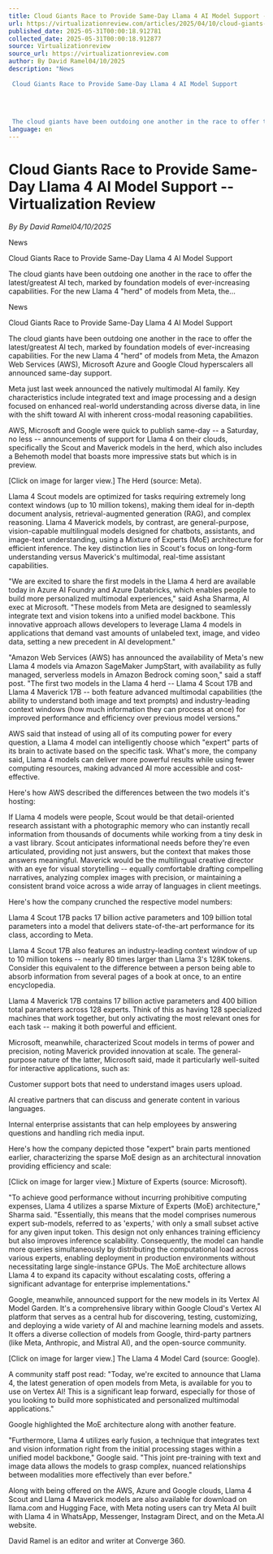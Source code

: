 ```yaml
---
title: Cloud Giants Race to Provide Same-Day Llama 4 AI Model Support -- Virtualization Review
url: https://virtualizationreview.com/articles/2025/04/10/cloud-giants-race-to-provide-same-day-llama-4-ai-model-support.aspx
published_date: 2025-05-31T00:00:18.912781
collected_date: 2025-05-31T00:00:18.912877
source: Virtualizationreview
source_url: https://virtualizationreview.com
author: By David Ramel04/10/2025
description: "News 
 
 Cloud Giants Race to Provide Same-Day Llama 4 AI Model Support 
 
 
 
 
 The cloud giants have been outdoing one another in the race to offer the latest/greatest AI tech, marked by foundation models of ever-increasing capabilities. For the new Llama 4 \"herd\" of models from Meta, the..."
language: en
---
```


# Cloud Giants Race to Provide Same-Day Llama 4 AI Model Support -- Virtualization Review

*By By David Ramel04/10/2025*

News 
 
 Cloud Giants Race to Provide Same-Day Llama 4 AI Model Support 
 
 
 
 
 The cloud giants have been outdoing one another in the race to offer the latest/greatest AI tech, marked by foundation models of ever-increasing capabilities. For the new Llama 4 "herd" of models from Meta, the...

News 
 
 Cloud Giants Race to Provide Same-Day Llama 4 AI Model Support

The cloud giants have been outdoing one another in the race to offer the latest/greatest AI tech, marked by foundation models of ever-increasing capabilities. For the new Llama 4 "herd" of models from Meta, the Amazon Web Services (AWS), Microsoft Azure and Google Cloud hyperscalers all announced same-day support.

Meta just last week announced the natively multimodal AI family. Key characteristics include integrated text and image processing and a design focused on enhanced real-world understanding across diverse data, in line with the shift toward AI with inherent cross-modal reasoning capabilities.

AWS, Microsoft and Google were quick to publish same-day -- a Saturday, no less -- announcements of support for Llama 4 on their clouds, specifically the Scout and Maverick models in the herd, which also includes a Behemoth model that boasts more impressive stats but which is in preview.

[Click on image for larger view.] The Herd (source: Meta).

Llama 4 Scout models are optimized for tasks requiring extremely long context windows (up to 10 million tokens), making them ideal for in-depth document analysis, retrieval-augmented generation (RAG), and complex reasoning. Llama 4 Maverick models, by contrast, are general-purpose, vision-capable multilingual models designed for chatbots, assistants, and image-text understanding, using a Mixture of Experts (MoE) architecture for efficient inference. The key distinction lies in Scout's focus on long-form understanding versus Maverick's multimodal, real-time assistant capabilities.

"We are excited to share the first models in the Llama 4 herd are available today in Azure AI Foundry and Azure Databricks, which enables people to build more personalized multimodal experiences," said Asha Sharma, AI exec at Microsoft. "These models from Meta are designed to seamlessly integrate text and vision tokens into a unified model backbone. This innovative approach allows developers to leverage Llama 4 models in applications that demand vast amounts of unlabeled text, image, and video data, setting a new precedent in AI development."

"Amazon Web Services (AWS) has announced the availability of Meta's new Llama 4 models via Amazon SageMaker JumpStart, with availability as fully managed, serverless models in Amazon Bedrock coming soon," said a staff post. "The first two models in the Llama 4 herd -- Llama 4 Scout 17B and Llama 4 Maverick 17B -- both feature advanced multimodal capabilities (the ability to understand both image and text prompts) and industry-leading context windows (how much information they can process at once) for improved performance and efficiency over previous model versions."

AWS said that instead of using all of its computing power for every question, a Llama 4 model can intelligently choose which "expert" parts of its brain to activate based on the specific task. What's more, the company said, Llama 4 models can deliver more powerful results while using fewer computing resources, making advanced AI more accessible and cost-effective.

Here's how AWS described the differences between the two models it's hosting:

If Llama 4 models were people, Scout would be that detail-oriented research assistant with a photographic memory who can instantly recall information from thousands of documents while working from a tiny desk in a vast library. Scout anticipates informational needs before they're even articulated, providing not just answers, but the context that makes those answers meaningful. Maverick would be the multilingual creative director with an eye for visual storytelling -- equally comfortable drafting compelling narratives, analyzing complex images with precision, or maintaining a consistent brand voice across a wide array of languages in client meetings. 
 
 Here's how the company crunched the respective model numbers:

Llama 4 Scout 17B packs 17 billion active parameters and 109 billion total parameters into a model that delivers state-of-the-art performance for its class, according to Meta.
 
 Llama 4 Scout 17B also features an industry-leading context window of up to 10 million tokens -- nearly 80 times larger than Llama 3's 128K tokens. Consider this equivalent to the difference between a person being able to absorb information from several pages of a book at once, to an entire encyclopedia.
 
 Llama 4 Maverick 17B contains 17 billion active parameters and 400 billion total parameters across 128 experts. Think of this as having 128 specialized machines that work together, but only activating the most relevant ones for each task -- making it both powerful and efficient.

Microsoft, meanwhile, characterized Scout models in terms of power and precision, noting Maverick provided innovation at scale. The general-purpose nature of the latter, Microsoft said, made it particularly well-suited for interactive applications, such as:

Customer support bots that need to understand images users upload.
 
 AI creative partners that can discuss and generate content in various languages.
 
 Internal enterprise assistants that can help employees by answering questions and handling rich media input.

Here's how the company depicted those "expert" brain parts mentioned earlier, characterizing the sparse MoE design as an architectural innovation providing efficiency and scale:

[Click on image for larger view.] Mixture of Experts (source: Microsoft).

"To achieve good performance without incurring prohibitive computing expenses, Llama 4 utilizes a sparse Mixture of Experts (MoE) architecture," Sharma said. "Essentially, this means that the model comprises numerous expert sub-models, referred to as 'experts,' with only a small subset active for any given input token. This design not only enhances training efficiency but also improves inference scalability. Consequently, the model can handle more queries simultaneously by distributing the computational load across various experts, enabling deployment in production environments without necessitating large single-instance GPUs. The MoE architecture allows Llama 4 to expand its capacity without escalating costs, offering a significant advantage for enterprise implementations."

Google, meanwhile, announced support for the new models in its Vertex AI Model Garden. It's a comprehensive library within Google Cloud's Vertex AI platform that serves as a central hub for discovering, testing, customizing, and deploying a wide variety of AI and machine learning models and assets. It offers a diverse collection of models from Google, third-party partners (like Meta, Anthropic, and Mistral AI), and the open-source community.

[Click on image for larger view.] The Llama 4 Model Card (source: Google).

A community staff post read: "Today, we're excited to announce that Llama 4, the latest generation of open models from Meta, is available for you to use on Vertex AI! This is a significant leap forward, especially for those of you looking to build more sophisticated and personalized multimodal applications."

Google highlighted the MoE architecture along with another feature.

"Furthermore, Llama 4 utilizes early fusion, a technique that integrates text and vision information right from the initial processing stages within a unified model backbone," Google said. "This joint pre-training with text and image data allows the models to grasp complex, nuanced relationships between modalities more effectively than ever before."

Along with being offered on the AWS, Azure and Google clouds, Llama 4 Scout and Llama 4 Maverick models are also available for download on llama.com and Hugging Face, with Meta noting users can try Meta AI built with Llama 4 in WhatsApp, Messenger, Instagram Direct, and on the Meta.AI website.

David Ramel is an editor and writer at Converge 360.